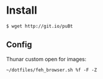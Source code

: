 # Install

```sh
$ wget http://git.io/puBt
```

## Config
Thunar custom open for images:

```
~/dotfiles/feh_browser.sh %f -F -Z
```
